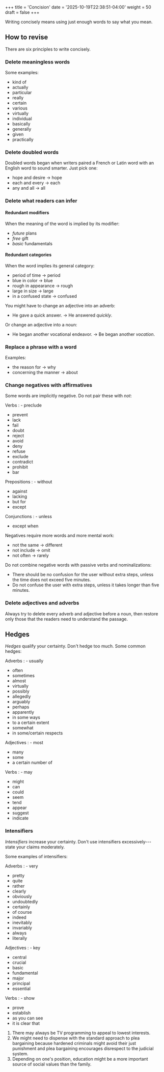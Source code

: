 +++
title = 'Concision'
date = '2025-10-19T22:38:51-04:00'
weight = 50
draft = false
+++

Writing concisely means using just enough words to say what you mean.

## How to revise

There are six principles to write concisely.

### Delete meaningless words

Some examples:
- kind of
- actually
- particular
- really
- certain
- various
- virtually
- individual
- basically
- generally
- given
- practically

### Delete doubled words

Doubled words began when writers paired a French or Latin word with an English word to sound smarter. Just pick one:
- hope and desire -> hope
- each and every -> each
- any and all -> all

### Delete what readers can infer

#### Redundant modifiers

When the meaning of the word is implied by its modifier:
- _future_ plans
- _free_ gift
- _basic_ fundamentals

#### Redundant categories

When the word implies its general category:
- period of time -> period
- blue in color -> blue
- rough in appearance -> rough
- large in size -> large
- in a confused state -> confused

You might have to change an adjective into an adverb:
- He gave a quick answer. -> He answered _quickly_.

Or change an adjective into a noun:
- He began another vocational endeavor. -> Be began another _vocation_.


### Replace a phrase with a word

Examples:
- the reason for -> why
- concerning the manner -> about

### Change negatives with affirmatives

Some words are implicitly negative. Do not pair these with _not_:

Verbs
: - preclude
  - prevent
  - lack
  - fail
  - doubt
  - reject
  - avoid
  - deny
  - refuse
  - exclude
  - contradict
  - prohibit
  - bar

Prepositions
: - without
  - against
  - lacking
  - but for
  - except

Conjunctions
: - unless
  - except when

Negatives require more words and more mental work:
- not the same -> different
- not include -> omit
- not often -> rarely

Do not combine negative words with passive verbs and nominalizations:
- There should be no confusion for the user without extra steps, unless the time does not exceed five minutes.
- Do not confuse the user with extra steps, unless it takes longer than five minutes.

### Delete adjectives and adverbs

Always try to delete every adverb and adjective before a noun, then restore only those that the readers need to understand the passage.


## Hedges

_Hedges_ qualify your certainty. Don't hedge too much. Some common hedges:

Adverbs
: - usually
  - often
  - sometimes
  - almost
  - virtually
  - possibly
  - allegedly
  - arguably
  - perhaps
  - apparently
  - in some ways
  - to a certain extent
  - somewhat
  - in some/certain respects

Adjectives
: - most 
  - many
  - some
  - a certain number of

Verbs
: - may
  - might
  - can
  - could
  - seem
  - tend
  - appear
  - suggest
  - indicate

### Intensifiers

_Intensifiers_ increase your certainty. Don't use intensifiers excessively---state your claims moderately.

Some examples of intensifiers:

Adverbs
: - very
  - pretty
  - quite
  - rather
  - clearly
  - obviously
  - undoubtedly
  - certainly
  - of course
  - indeed
  - inevitably
  - invariably
  - always
  - literally

Adjectives
: - key 
  - central
  - crucial
  - basic
  - fundamental
  - major
  - principal
  - essential

Verbs
: - show
  - prove
  - establish
  - as you can see
  - it is clear that

1. There may always be TV programming to appeal to lowest interests.
2. We might need to dispense with the standard approach to plea bargaining because hardened criminals might avoid their just punishment and plea bargaining encourages disrespect to the judicial system.
3. Depending on one's position, education might be a more important source of social values than the family.
